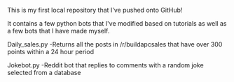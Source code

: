 This is my first local repository that I've pushed onto GitHub!

It contains a few python bots that I've modified based on tutorials as well as a 
few bots that I have made myself.

Daily_sales.py
-Returns all the posts in /r/buildapcsales that have over 
 300 points within a 24 hour period
 
Jokebot.py 
-Reddit bot that replies to comments with a random joke selected from a database